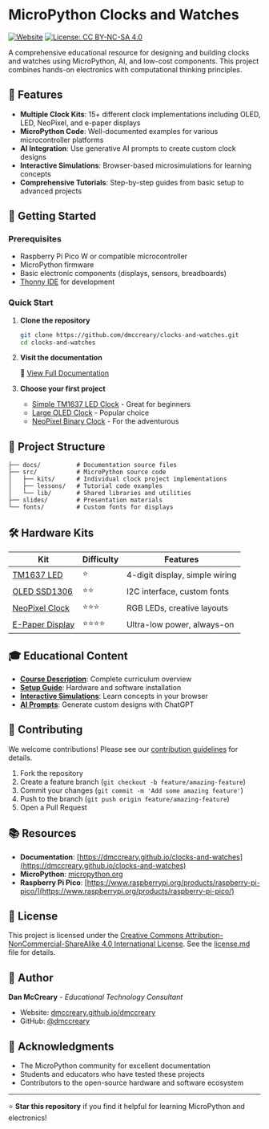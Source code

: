 # MicroPython Clocks and Watches

[![Website](https://img.shields.io/website?url=https%3A%2F%2Fdmccreary.github.io%2Fclocks-and-watches)](https://dmccreary.github.io/clocks-and-watches)
[![License: CC BY-NC-SA 4.0](https://img.shields.io/badge/License-CC%20BY--NC--SA%204.0-lightgrey.svg)](https://creativecommons.org/licenses/by-nc-sa/4.0/)

A comprehensive educational resource for designing and building clocks and watches using MicroPython, AI, and low-cost components. This project combines hands-on electronics with computational thinking principles.

## 🌟 Features

- **Multiple Clock Kits**: 15+ different clock implementations including OLED, LED, NeoPixel, and e-paper displays
- **MicroPython Code**: Well-documented examples for various microcontroller platforms
- **AI Integration**: Use generative AI prompts to create custom clock designs
- **Interactive Simulations**: Browser-based microsimulations for learning concepts
- **Comprehensive Tutorials**: Step-by-step guides from basic setup to advanced projects

## 🚀 Getting Started

### Prerequisites

- Raspberry Pi Pico W or compatible microcontroller
- MicroPython firmware
- Basic electronic components (displays, sensors, breadboards)
- [Thonny IDE](https://thonny.org/) for development

### Quick Start

1. **Clone the repository**
   ```bash
   git clone https://github.com/dmccreary/clocks-and-watches.git
   cd clocks-and-watches
   ```

2. **Visit the documentation**
   
   📖 [View Full Documentation](https://dmccreary.github.io/clocks-and-watches)

3. **Choose your first project**
   - [Simple TM1637 LED Clock](https://dmccreary.github.io/clocks-and-watches/kits/tm1637/) - Great for beginners
   - [Large OLED Clock](https://dmccreary.github.io/clocks-and-watches/kits/oled-large/) - Popular choice
   - [NeoPixel Binary Clock](https://dmccreary.github.io/clocks-and-watches/kits/neopixel/binary-clock/) - For the adventurous

## 🎯 Project Structure

```
├── docs/          # Documentation source files
├── src/           # MicroPython source code
│   ├── kits/      # Individual clock project implementations
│   ├── lessons/   # Tutorial code examples
│   └── lib/       # Shared libraries and utilities
├── slides/        # Presentation materials
└── fonts/         # Custom fonts for displays
```

## 🛠️ Hardware Kits

| Kit | Difficulty | Features |
|-----|------------|----------|
| [TM1637 LED](https://dmccreary.github.io/clocks-and-watches/kits/tm1637/) | ⭐ | 4-digit display, simple wiring |
| [OLED SSD1306](https://dmccreary.github.io/clocks-and-watches/kits/ssd1306-i2c/) | ⭐⭐ | I2C interface, custom fonts |
| [NeoPixel Clock](https://dmccreary.github.io/clocks-and-watches/kits/neopixel/) | ⭐⭐⭐ | RGB LEDs, creative layouts |
| [E-Paper Display](https://dmccreary.github.io/clocks-and-watches/kits/e-paper/) | ⭐⭐⭐⭐ | Ultra-low power, always-on |

## 🎓 Educational Content

- **[Course Description](https://dmccreary.github.io/clocks-and-watches/course-description/)**: Complete curriculum overview
- **[Setup Guide](https://dmccreary.github.io/clocks-and-watches/setup/)**: Hardware and software installation
- **[Interactive Simulations](https://dmccreary.github.io/clocks-and-watches/sims/)**: Learn concepts in your browser
- **[AI Prompts](https://dmccreary.github.io/clocks-and-watches/prompts/)**: Generate custom designs with ChatGPT

## 🤝 Contributing

We welcome contributions! Please see our [contribution guidelines](CONTRIBUTING.md) for details.

1. Fork the repository
2. Create a feature branch (`git checkout -b feature/amazing-feature`)
3. Commit your changes (`git commit -m 'Add some amazing feature'`)
4. Push to the branch (`git push origin feature/amazing-feature`)
5. Open a Pull Request

## 📚 Resources

- **Documentation**: [https://dmccreary.github.io/clocks-and-watches](https://dmccreary.github.io/clocks-and-watches)
- **MicroPython**: [micropython.org](https://micropython.org/)
- **Raspberry Pi Pico**: [https://www.raspberrypi.org/products/raspberry-pi-pico/](https://www.raspberrypi.org/products/raspberry-pi-pico/)

## 📄 License

This project is licensed under the [Creative Commons Attribution-NonCommercial-ShareAlike 4.0 International License](https://creativecommons.org/licenses/by-nc-sa/4.0/). See the [license.md](license.md) file for details.

## 👤 Author

**Dan McCreary** - *Educational Technology Consultant*

- Website: [dmccreary.github.io/dmccreary](https://dmccreary.github.io/dmccreary/)
- GitHub: [@dmccreary](https://github.com/dmccreary)

## 🙏 Acknowledgments

- The MicroPython community for excellent documentation
- Students and educators who have tested these projects
- Contributors to the open-source hardware and software ecosystem

---

⭐ **Star this repository** if you find it helpful for learning MicroPython and electronics!

